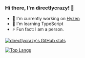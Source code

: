 ### Hi there, I'm directlycrazy! 👋

* 🔭 I'm currently working on [Hyzen](https://github.com/directlycrazy/Hyzen)
* 🌱 I'm learning TypeScript
* ⚡ Fun fact: I am a person.

[![directlycrazy's GitHub stats](https://github-readme-stats.vercel.app/api?username=directlycrazy&hide=contribs,prs,issues&theme=onedark&show_icons=true)](https://github.com/directlycrazy)

[![Top Langs](https://github-readme-stats.vercel.app/api/top-langs/?username=directlycrazy&theme=onedark&show_icons=true)](https://github.com/directlycrazy)

